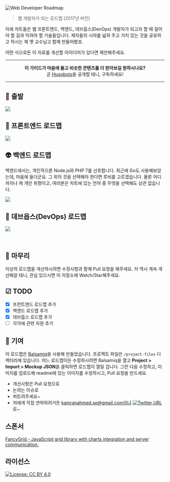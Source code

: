 ![Web Developer Roadmap](http://i.imgur.com/GyvcunJ.png)

> 웹 개발자가 되는 로드맵 (2017년 버전)

아래 차트들은 웹 프론트엔드, 백엔드, 데브옵스(DevOps) 개발자가 되고자 할 때 걸어야 할 길과 익혀야 할 기술들입니다. 제자들의 시야를 넓혀 주고 가치 있는 것을 공유하고 하시는 제 옛 교수님고 함께 만들어봤죠.

어떤 식으로돈 이 자료를 개선할 아이디어가 있다면 제안해주세요.

***

<p align="center"><b> 이 가이드가 마음에 들고 비슷한 콘텐츠를 더 받아보길 원하시나요? </b><br>곧 <a href="http://hugobots.com">Hugobots</a>을 공개할 테니, 구독하세요!</p>

***


## 🚀 출발

![](https://github.com/WegraLee/developer-roadmap/blob/master/intro-map.png)

## 🎨 프론트엔드 로드맵

![](https://github.com/WegraLee/developer-roadmap/blob/master/frontend-map.png)

## 👽 백엔드 로드맵

백엔드에서는, 개인적으론 Node.js와 PHP 7를 선호합니다. 최근에 Go도 사용해보았는데, 마음에 들더군요. 그 외의 것을 선택해야 한다면 루비를 고르겠습니다. 물론 어디까지나 제 개인 취향이고, 여러분은 차트에 있는 언어 중 무엇을 선택해도 상관 없습니다.

![](https://github.com/WegraLee/developer-roadmap/blob/master/backend-map.png)

## 👷 데브옵스(DevOps) 로드맵

![](https://github.com/WegraLee/developer-roadmap/blob/master/devops-map.png)

<br>

## 🚦 마무리

이상의 로드맵을 개선하시려면 수정사항과 함께 Pull 요청을 해주세요. 저 역시 계속 개선해갈 테니, 관심 있으시면 이 저장소에 Watch/Star해주세요.

## ☑ TODO

- [X] 프런트엔드 로드맵 추가
- [X] 백엔드 로드맵 추가
- [X] 데브옵스 로드맵 추가
- [ ] 각각에 관련 자원 추가

## 👬 기여

이 로드맵은 [Balsamiq](https://balsamiq.com/products/mockups/)을 사용해 만들었습니다. 프로젝트 파일은 `/project-files` 디렉터리에 있습니다. 어느 로드맵이든 수정하시려면 Balsamiq을 열고 **Project > Import > Mockup JSON**을 클릭하면 로드맵이 열릴 겁니다. 그런 다음 수정하고, 이미지를 업로드해 readme에 있는 이미지를 수정하시고, Pull 요청을 만드세요.

- 개선사항은 Pull 요청으로
- 논의는 이슈로
- 퍼트려주세요~
- 저에게 직접 연락하려거든 kamranahmed.se@gmail.com이나 [![Twitter URL](https://img.shields.io/twitter/url/https/twitter.com/kamranahmedse.svg?style=social&label=Follow%20%40kamranahmedse)](https://twitter.com/kamranahmedse)로~

## 스폰서

[FancyGrid - JavaScript grid library with charts integration and server communication.](http://fancygrid.com)

## 라이선스

[![License: CC BY 4.0](https://img.shields.io/badge/License-CC%20BY%204.0-lightgrey.svg)](https://creativecommons.org/licenses/by/4.0/)
